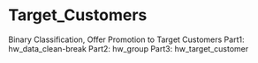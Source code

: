 # Target_Customers
Binary Classification, Offer Promotion to Target Customers 
Part1: hw_data_clean-break
Part2: hw_group
Part3: hw_target_customer 
